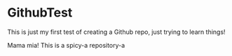 # GithubTest
This is just my first test of creating a Github repo, just trying to learn things!

Mama mia! This is a spicy-a repository-a
